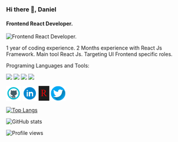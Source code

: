 ### Hi there 👋, Daniel
#### Frontend React Developer. 
![Frontend React Developer. ](https://devrook.vercel.app/favicon.ico)

1 year of coding experience.
2 Months experience with React Js Framework.
Main tool React Js.
Targeting UI Frontend specific roles.

Programing Languages and Tools:

<img src='https://camo.githubusercontent.com/fe1abf16d1d4824f981369efa86e37e9947eab8930b28eacfe1c4a9a16a1e882/68747470733a2f2f696d672e736869656c64732e696f2f62616467652f72656163742d3138363763303f7374796c653d666f722d7468652d6261646765266c6f676f3d7265616374266c6f676f436f6c6f723d666666' heigh='20'> <img src='https://camo.githubusercontent.com/7f013f938d603c56bcb7b16487d4bb8c1ac4138b26e6af5f31e91efd5f346cc5/68747470733a2f2f696d672e736869656c64732e696f2f62616467652f534353532d4343363639393f7374796c653d666f722d7468652d6261646765266c6f676f3d73617373266c6f676f436f6c6f723d7768697465' heigh='20'> <img src='https://camo.githubusercontent.com/84abea55deb92e38494f684f325a1a278b0610465088e6daa7fb0d4eb8c71a26/68747470733a2f2f696d672e736869656c64732e696f2f62616467652f4a6176615363726970742d4637444631453f7374796c653d666f722d7468652d6261646765266c6f676f3d6a617661736372697074266c6f676f436f6c6f723d303030' heigh='20'> <img src='https://camo.githubusercontent.com/d63d473e728e20a286d22bb2226a7bf45a2b9ac6c72c59c0e61e9730bfe4168c/68747470733a2f2f696d672e736869656c64732e696f2f62616467652f48544d4c352d4533344632363f7374796c653d666f722d7468652d6261646765266c6f676f3d68746d6c35266c6f676f436f6c6f723d7768697465' heigh='20'>



[<img src='https://github.com/Dev-Rook/Dev-Rook/blob/main/GitHub-Icon.png' alt='github' height='40'>](https://github.com/Dev-Rook) 
[<img src='https://github.com/Dev-Rook/Dev-Rook/blob/main/LinkedIn-Icon.png' alt='linkedin' height='40'>](https://www.linkedin.com/in/Dev-rook/) [<img src='https://github.com/Dev-Rook/Dev-Rook/blob/main/Logo.jpg' alt='website' height='40'>](https://devrook.vercel.app/) [<img src='https://github.com/Dev-Rook/Dev-Rook/blob/main/Twitter-Icon.png' alt='website' height='40'>](https://twitter.com/Dev_Rook) 

[![Top Langs](https://github-readme-stats.vercel.app/api/top-langs/?username=Dev-Rook)](https://github.com/anuraghazra/github-readme-stats)

![GitHub stats](https://github-readme-stats.vercel.app/api?username=Dev-Rook&show_icons=true)  

![Profile views](https://gpvc.arturio.dev/Dev-Rook)  

